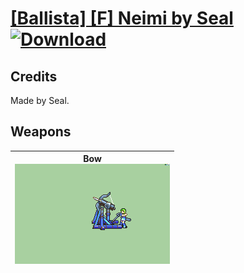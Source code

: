 # [\[Ballista\] \[F\] Neimi by Seal](./) [![Download](https://img.shields.io/badge/Download-%5BBallista%5D%20%5BF%5D%20Neimi%20by%20Seal-red)](https://minhaskamal.github.io/DownGit/#/home?url=https://github.com/Klokinator/FE-Repo/tree/main/Battle%20Animations/Infantry%20-%20(Bow)%20Snipers%20and%20Ballistae/%5BBallista%5D%20%5BF%5D%20Neimi%20by%20Seal)
## Credits

Made by Seal.

## Weapons

| <b>Bow</b><br/><img alt="Bow animation" src="./5.%20Bow/Bow.gif"/> |
| :---: |
